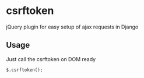 csrftoken
=========

jQuery plugin for easy setup of ajax requests in Django 

Usage
-----
Just call the csrftoken on DOM ready

    $.csrftoken();
